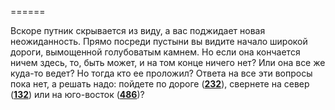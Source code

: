 ======

Вскоре путник скрывается из виду, а вас поджидает новая неожиданность. Прямо посреди пустыни вы видите начало широкой дороги, вымощенной голубоватым камнем. Но если она кончается ничем здесь, то, быть может, и на том конце ничего нет? Или она все же куда-то ведет? Но тогда кто ее проложил? Ответа на все эти вопросы пока нет, а решать надо: пойдете по дороге ([**232**](#n_232)), свернете на север ([**132**](#n_132)) или на юго-восток ([**486**](#n_486))?

